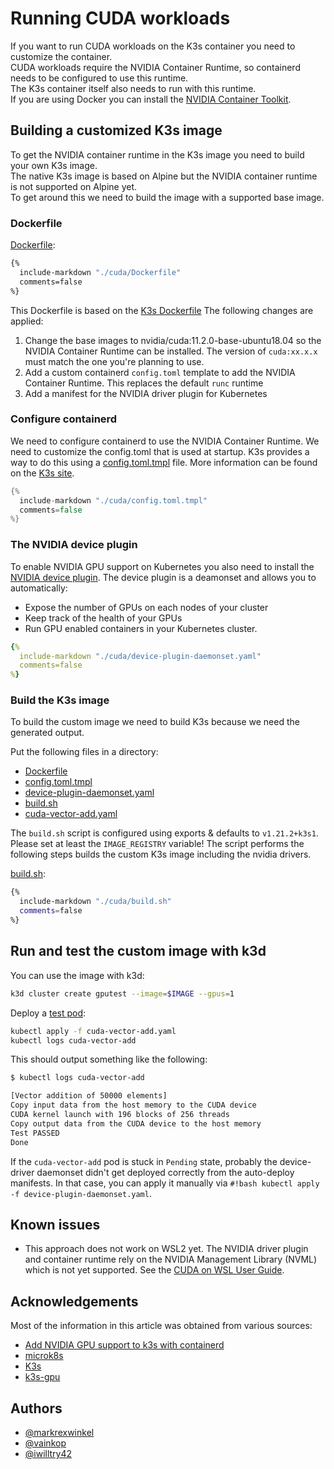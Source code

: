 # Running CUDA workloads

If you want to run CUDA workloads on the K3s container you need to customize the container.  
CUDA workloads require the NVIDIA Container Runtime, so containerd needs to be configured to use this runtime.  
The K3s container itself also needs to run with this runtime.  
If you are using Docker you can install the [NVIDIA Container Toolkit](https://docs.nvidia.com/datacenter/cloud-native/container-toolkit/install-guide.html).

## Building a customized K3s image

To get the NVIDIA container runtime in the K3s image you need to build your own K3s image.  
The native K3s image is based on Alpine but the NVIDIA container runtime is not supported on Alpine yet.  
To get around this we need to build the image with a supported base image.

### Dockerfile

[Dockerfile](cuda/Dockerfile):  

```Dockerfile
{%
  include-markdown "./cuda/Dockerfile"
  comments=false
%}
```

This Dockerfile is based on the [K3s Dockerfile](https://github.com/rancher/k3s/blob/master/package/Dockerfile)
The following changes are applied:

1. Change the base images to nvidia/cuda:11.2.0-base-ubuntu18.04 so the NVIDIA Container Runtime can be installed. The version of `cuda:xx.x.x` must match the one you're planning to use.
2. Add a custom containerd `config.toml` template to add the NVIDIA Container Runtime. This replaces the default `runc` runtime
3. Add a manifest for the NVIDIA driver plugin for Kubernetes

### Configure containerd

We need to configure containerd to use the NVIDIA Container Runtime. We need to customize the config.toml that is used at startup. K3s provides a way to do this using a [config.toml.tmpl](cuda/config.toml.tmpl) file. More information can be found on the [K3s site](https://rancher.com/docs/k3s/latest/en/advanced/#configuring-containerd).

```go
{%
  include-markdown "./cuda/config.toml.tmpl"
  comments=false
%}
```

### The NVIDIA device plugin

To enable NVIDIA GPU support on Kubernetes you also need to install the [NVIDIA device plugin](https://github.com/NVIDIA/k8s-device-plugin). The device plugin is a deamonset and allows you to automatically:

* Expose the number of GPUs on each nodes of your cluster
* Keep track of the health of your GPUs
* Run GPU enabled containers in your Kubernetes cluster.

```yaml
{%
  include-markdown "./cuda/device-plugin-daemonset.yaml"
  comments=false
%}
```

### Build the K3s image

To build the custom image we need to build K3s because we need the generated output.

Put the following files in a directory:

* [Dockerfile](cuda/Dockerfile)
* [config.toml.tmpl](cuda/config.toml.tmpl)
* [device-plugin-daemonset.yaml](cuda/device-plugin-daemonset.yaml)
* [build.sh](cuda/build.sh)
* [cuda-vector-add.yaml](cuda/cuda-vector-add.yaml)

The `build.sh` script is configured using exports & defaults to `v1.21.2+k3s1`. Please set at least the `IMAGE_REGISTRY` variable! The script performs the following steps builds the custom K3s image including the nvidia drivers.

[build.sh](cuda/build.sh):

```bash
{%
  include-markdown "./cuda/build.sh"
  comments=false
%}
```

## Run and test the custom image with k3d

You can use the image with k3d:

```bash
k3d cluster create gputest --image=$IMAGE --gpus=1
```

Deploy a [test pod](cuda/cuda-vector-add.yaml):

```bash
kubectl apply -f cuda-vector-add.yaml
kubectl logs cuda-vector-add
```

This should output something like the following:

```bash
$ kubectl logs cuda-vector-add

[Vector addition of 50000 elements]
Copy input data from the host memory to the CUDA device
CUDA kernel launch with 196 blocks of 256 threads
Copy output data from the CUDA device to the host memory
Test PASSED
Done
```

If the `cuda-vector-add` pod is stuck in `Pending` state, probably the device-driver daemonset didn't get deployed correctly from the auto-deploy manifests. In that case, you can apply it manually via `#!bash kubectl apply -f device-plugin-daemonset.yaml`.

## Known issues

* This approach does not work on WSL2 yet. The NVIDIA driver plugin and container runtime rely on the NVIDIA Management Library (NVML) which is not yet supported. See the [CUDA on WSL User Guide](https://docs.nvidia.com/cuda/wsl-user-guide/index.html#known-limitations).

## Acknowledgements

Most of the information in this article was obtained from various sources:

* [Add NVIDIA GPU support to k3s with containerd](https://dev.to/mweibel/add-nvidia-gpu-support-to-k3s-with-containerd-4j17)
* [microk8s](https://github.com/ubuntu/microk8s)
* [K3s](https://github.com/rancher/k3s)
* [k3s-gpu](https://gitlab.com/vainkop1/k3s-gpu)

## Authors

* [@markrexwinkel](https://github.com/markrexwinkel)
* [@vainkop](https://github.com/vainkop)
* [@iwilltry42](https://github.com/iwilltry42)
